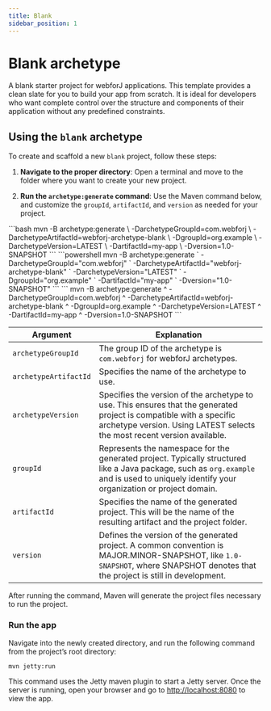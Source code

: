 ```yaml
---
title: Blank
sidebar_position: 1
---
```


# Blank archetype

A blank starter project for webforJ applications. This template provides a clean slate for you to build your app from scratch. It is ideal for developers who want complete control over the structure and components of their application without any predefined constraints.

## Using the `blank` archetype

To create and scaffold a new `blank` project, follow these steps:

1) **Navigate to the proper directory**:
Open a terminal and move to the folder where you want to create your new project.

2) **Run the `archetype:generate` command**:
Use the Maven command below, and customize the `groupId`, `artifactId`, and `version` as needed for your project.

<!-- vale off -->
<Tabs>
  <TabItem value="bash" label="Bash/Zsh" default>
  ```bash
  mvn -B archetype:generate \
  -DarchetypeGroupId=com.webforj \
  -DarchetypeArtifactId=webforj-archetype-blank \
  -DgroupId=org.example \
  -DarchetypeVersion=LATEST \
  -DartifactId=my-app \
  -Dversion=1.0-SNAPSHOT
  ```
  </TabItem>
  <TabItem value="powershell" label="PowerShell">
  ```powershell
  mvn -B archetype:generate `
  -DarchetypeGroupId="com.webforj" `
  -DarchetypeArtifactId="webforj-archetype-blank" `
  -DarchetypeVersion="LATEST" `
  -DgroupId="org.example" `
  -DartifactId="my-app" `
  -Dversion="1.0-SNAPSHOT" 
  ```
  </TabItem>
  <TabItem value="cmd" label="Command Prompt">
  ```
  mvn -B archetype:generate ^
  -DarchetypeGroupId=com.webforj ^
  -DarchetypeArtifactId=webforj-archetype-blank ^
  -DgroupId=org.example ^
  -DarchetypeVersion=LATEST ^
  -DartifactId=my-app ^
  -Dversion=1.0-SNAPSHOT
  ```
  </TabItem>
</Tabs>
<!-- vale on -->

| Argument             | Explanation                                                                 |
|----------------------|-----------------------------------------------------------------------------|
| `archetypeGroupId` | The group ID of the archetype is `com.webforj` for webforJ archetypes.|
| `archetypeArtifactId` | Specifies the name of the archetype to use. |
| `archetypeVersion` | Specifies the version of the archetype to use. This ensures that the generated project is compatible with a specific archetype version. Using LATEST selects the most recent version available.|
| `groupId`          | Represents the namespace for the generated project. Typically structured like a Java package, such as `org.example` and is used to uniquely identify your organization or project domain.|
| `artifactId`       | Specifies the name of the generated project. This will be the name of the resulting artifact and the project folder.|
| `version`          | Defines the version of the generated project. A common convention is MAJOR.MINOR-SNAPSHOT, like `1.0-SNAPSHOT`, where SNAPSHOT denotes that the project is still in development.|


After running the command, Maven will generate the project files necessary to run the project.

### Run the app

Navigate into the newly created directory, and run the following command from the project’s root directory:

```bash
mvn jetty:run
```

This command uses the Jetty maven plugin to start a Jetty server. Once the server is running, open your browser and go to [http://localhost:8080](http://localhost:8080) to view the app.